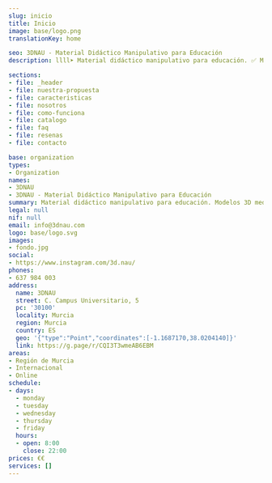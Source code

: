 ```yaml
---
slug: inicio
title: Inicio
image: base/logo.png
translationKey: home

seo: 3DNAU - Material Didáctico Manipulativo para Educación
description: llll➤ Material didáctico manipulativo para educación. ✅ Modelos 3D mediante impresión de materiales reponibles ✅ adaptados a todos los estudiantes.

sections:
- file: _header
- file: nuestra-propuesta
- file: caracteristicas
- file: nosotros
- file: como-funciona
- file: catalogo
- file: faq
- file: resenas
- file: contacto

base: organization
types:
- Organization
names:
- 3DNAU
- 3DNAU - Material Didáctico Manipulativo para Educación
summary: Material didáctico manipulativo para educación. Modelos 3D mediante impresión de materiales reponibles adaptados a todos los estudiantes.
legal: null
nif: null
email: info@3dnau.com
logo: base/logo.svg
images:
- fondo.jpg
social:
- https://www.instagram.com/3d.nau/
phones:
- 637 984 003
address:
  name: 3DNAU
  street: C. Campus Universitario, 5
  pc: '30100'
  locality: Murcia
  region: Murcia
  country: ES
  geo: '{"type":"Point","coordinates":[-1.1687170,38.0204140]}'
  link: https://g.page/r/CQI3T3wmeAB6EBM
areas:
- Región de Murcia
- Internacional
- Online
schedule:
- days:
  - monday
  - tuesday
  - wednesday
  - thursday
  - friday
  hours:
  - open: 8:00
    close: 22:00
prices: €€
services: []
---
```

